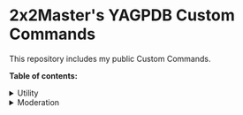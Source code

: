# 2x2Master's YAGPDB Custom Commands

This repository includes my public Custom Commands. 

**Table of contents:**
<details>
  <summary>Utility</summary>
  
  ## General commands that can be useful for managing your server.
  * AFK system
  * [Transfer roles](https://github.com/2x2master1/yaggy/blob/main/utility/TransferRoles.yagcc)
 </details>
 
 <details>
  <summary>Moderation</summary>
  
  ## Moderation commands that go beyond Yag's moderation commands, or can enhance them.
  * [Nickname Moderation](https://github.com/2x2master1/yaggy/blob/main/moderation/NicknameModeration.yagcc)
 </details>
  

